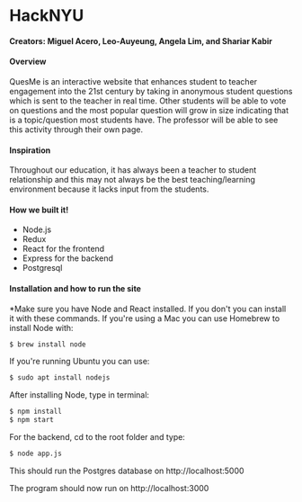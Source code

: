 # HackNYU
#### Creators: Miguel Acero, Leo-Auyeung, Angela Lim, and Shariar Kabir

#### Overview
QuesMe is an interactive website that enhances student to teacher engagement into the 21st century by taking in anonymous student questions which is sent to the teacher in real time. Other students will be able to vote on questions and the most popular question will grow in size indicating that is a topic/question most students have. The professor will be able to see this activity through their own page. 

#### Inspiration
Throughout our education, it has always been a teacher to student relationship and this may not always be the best teaching/learning environment because it lacks input from the students. 

#### How we built it!

- Node.js
- Redux
- React for the frontend
- Express for the backend
- Postgresql

#### Installation and how to run the site
  *Make sure you have Node and React installed. If you don't you can install it with these commands.
  If you're using a Mac you can use Homebrew to install Node with:

  ```sh
  $ brew install node
  ```
  If you're running Ubuntu you can use:
  ```sh
  $ sudo apt install nodejs
  ```

  After installing Node, type in terminal:

  ```sh
  $ npm install
  $ npm start
  ```
  For the backend, cd to the root folder and type:

  ```sh
  $ node app.js
  ```
  This should run the Postgres database on http://localhost:5000 

  The program should now run on http://localhost:3000



